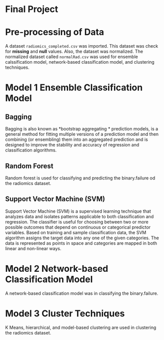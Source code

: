 # **Final Project**

# Pre-processing of Data
A dataset `radiomics_completed.csv` was imported. This dataset was check for **missing** and **null** values. Also, the dataset was normalized. The normalized dataset called `normalRad.csv` was used for ensemble calssification model, network-based classification model, and clustering techniques. 

# Model 1 Ensemble Classification Model

## Bagging
Bagging is also known as *bootstrap aggregating * prediction models, is a general method for fitting multiple versions of a prediction model 
and then combining (or ensembling) them into an aggregated prediction and is designed to improve the stability and accuracy of regression 
and classification algorithms.

## Random Forest 
Random forest is used for classifying and predicting the binary.failure od the radiomics dataset.

## Support Vector Machine (SVM)
Support Vector Machine (SVM) is a supervised learning technique that analyzes data and isolates patterns applicable to both classification and regression. The classifier is useful for choosing between two or more possible outcomes that depend on continuous or categorical predictor variables. Based on training and sample classification data, the SVM algorithm assigns the target data into any one of the given categories. The data is represented as points in space and categories are mapped in both linear and non-linear ways.

# Model 2 Network-based Classification Model 
A network-based classification model was in classifying the binary.failure.

# Model 3 Cluster Techniques
K Means, hierarchical, and model-based clustering are used in clustering the radiomics dataset.
